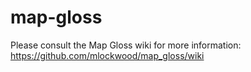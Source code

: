 # map-gloss
Please consult the Map Gloss wiki for more information:
https://github.com/mlockwood/map_gloss/wiki
